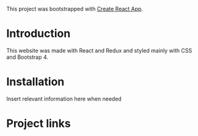 This project was bootstrapped with [Create React App](https://github.com/facebook/create-react-app).

# Introduction

This website was made with React and Redux and styled mainly with CSS and Bootstrap 4.

# Installation

Insert relevant information here when needed

# Project links
